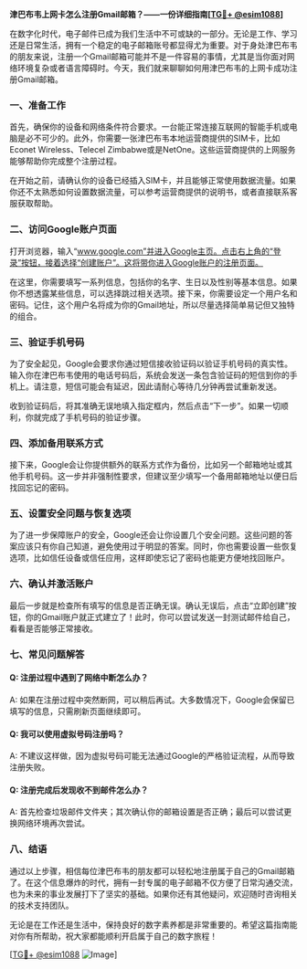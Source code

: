 **津巴布韦上网卡怎么注册Gmail邮箱？——一份详细指南[[TG💪+ @esim1088](https://t.me/s/esim1088)]**

在数字化时代，电子邮件已成为我们生活中不可或缺的一部分。无论是工作、学习还是日常生活，拥有一个稳定的电子邮箱账号都显得尤为重要。对于身处津巴布韦的朋友来说，注册一个Gmail邮箱可能并不是一件容易的事情，尤其是当你面对网络环境复杂或者语言障碍时。今天，我们就来聊聊如何用津巴布韦的上网卡成功注册Gmail邮箱。

### 一、准备工作

首先，确保你的设备和网络条件符合要求。一台能正常连接互联网的智能手机或电脑是必不可少的。此外，你需要一张津巴布韦本地运营商提供的SIM卡，比如Econet Wireless、Telecel Zimbabwe或是NetOne。这些运营商提供的上网服务能够帮助你完成整个注册过程。

在开始之前，请确认你的设备已经插入SIM卡，并且能够正常使用数据流量。如果你还不太熟悉如何设置数据流量，可以参考运营商提供的说明书，或者直接联系客服获取帮助。

### 二、访问Google账户页面

打开浏览器，输入“www.google.com”并进入Google主页。点击右上角的“登录”按钮，接着选择“创建账户”。这将带你进入Google账户的注册页面。

在这里，你需要填写一系列信息，包括你的名字、生日以及性别等基本信息。如果你不想透露某些信息，可以选择跳过相关选项。接下来，你需要设定一个用户名和密码。记住，这个用户名将成为你的Gmail地址，所以尽量选择简单易记但又独特的组合。

### 三、验证手机号码

为了安全起见，Google会要求你通过短信接收验证码以验证手机号码的真实性。输入你在津巴布韦使用的电话号码后，系统会发送一条包含验证码的短信到你的手机上。请注意，短信可能会有延迟，因此请耐心等待几分钟再尝试重新发送。

收到验证码后，将其准确无误地填入指定框内，然后点击“下一步”。如果一切顺利，你就完成了手机号码的验证步骤。

### 四、添加备用联系方式

接下来，Google会让你提供额外的联系方式作为备份，比如另一个邮箱地址或其他手机号码。这一步并非强制性要求，但建议至少填写一个备用邮箱地址以便日后找回忘记的密码。

### 五、设置安全问题与恢复选项

为了进一步保障账户的安全，Google还会让你设置几个安全问题。这些问题的答案应该只有你自己知道，避免使用过于明显的答案。同时，你也需要设置一些恢复选项，比如信任设备或信任应用，这样即使忘记了密码也能更方便地找回账户。

### 六、确认并激活账户

最后一步就是检查所有填写的信息是否正确无误。确认无误后，点击“立即创建”按钮，你的Gmail账户就正式建立了！此时，你可以尝试发送一封测试邮件给自己，看看是否能够正常接收。

### 七、常见问题解答

#### Q: 注册过程中遇到了网络中断怎么办？
A: 如果在注册过程中突然断网，可以稍后再试。大多数情况下，Google会保留已填写的信息，只需刷新页面继续即可。

#### Q: 我可以使用虚拟号码注册吗？
A: 不建议这样做，因为虚拟号码可能无法通过Google的严格验证流程，从而导致注册失败。

#### Q: 注册完成后发现收不到邮件怎么办？
A: 首先检查垃圾邮件文件夹；其次确认你的邮箱设置是否正确；最后可以尝试更换网络环境再次尝试。

### 八、结语

通过以上步骤，相信每位津巴布韦的朋友都可以轻松地注册属于自己的Gmail邮箱了。在这个信息爆炸的时代，拥有一封专属的电子邮箱不仅方便了日常沟通交流，也为未来的事业发展打下了坚实的基础。如果你还有其他疑问，欢迎随时咨询相关的技术支持团队。

无论是在工作还是生活中，保持良好的数字素养都是非常重要的。希望这篇指南能对你有所帮助，祝大家都能顺利开启属于自己的数字旅程！

[[TG💪+ @esim1088](https://t.me/s/esim1088) ![Image](https://i.postimg.cc/4NQfJmqS/Snipaste-2025-05-13-00-14-12.png)]